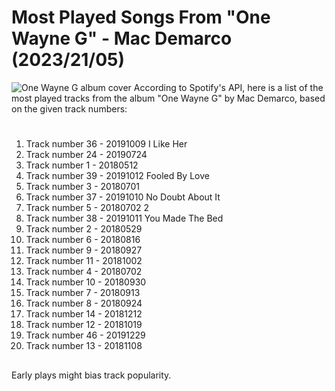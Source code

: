 
# Most Played Songs From "One Wayne G" - Mac Demarco  (2023/21/05)
![One Wayne G album cover](https://i.imgur.com/CI3De7m.jpg)
According to Spotify's API, here is a list of the most played tracks from the album "One Wayne G" by Mac Demarco, based on the given track numbers: 
#
1.  Track number 36 - 20191009 I Like Her
2.  Track number 24 - 20190724
3.  Track number 1 - 20180512
4.  Track number 39 - 20191012 Fooled By Love
5.  Track number 3 - 20180701
6.  Track number 37 - 20191010 No Doubt About It
7.  Track number 5 - 20180702 2
8.  Track number 38 - 20191011 You Made The Bed
9.  Track number 2 - 20180529
10.  Track number 6 - 20180816
11.  Track number 9 - 20180927
12.  Track number 11 - 20181002
13.  Track number 4 - 20180702
14.  Track number 10 - 20180930
15.  Track number 7 - 20180913
16.  Track number 8 - 20180924
17.  Track number 14 - 20181212
18.  Track number 12 - 20181019
19.  Track number 46 - 20191229
20.  Track number 13 - 20181108

##
Early plays might bias track popularity.